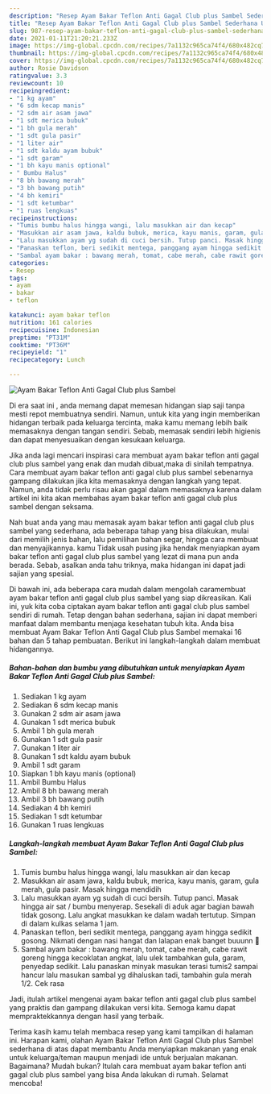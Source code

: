 ```yaml
---
description: "Resep Ayam Bakar Teflon Anti Gagal Club plus Sambel Sederhana Untuk Jualan"
title: "Resep Ayam Bakar Teflon Anti Gagal Club plus Sambel Sederhana Untuk Jualan"
slug: 987-resep-ayam-bakar-teflon-anti-gagal-club-plus-sambel-sederhana-untuk-jualan
date: 2021-01-11T21:20:21.233Z
image: https://img-global.cpcdn.com/recipes/7a1132c965ca74f4/680x482cq70/ayam-bakar-teflon-anti-gagal-club-plus-sambel-foto-resep-utama.jpg
thumbnail: https://img-global.cpcdn.com/recipes/7a1132c965ca74f4/680x482cq70/ayam-bakar-teflon-anti-gagal-club-plus-sambel-foto-resep-utama.jpg
cover: https://img-global.cpcdn.com/recipes/7a1132c965ca74f4/680x482cq70/ayam-bakar-teflon-anti-gagal-club-plus-sambel-foto-resep-utama.jpg
author: Rosie Davidson
ratingvalue: 3.3
reviewcount: 10
recipeingredient:
- "1 kg ayam"
- "6 sdm kecap manis"
- "2 sdm air asam jawa"
- "1 sdt merica bubuk"
- "1 bh gula merah"
- "1 sdt gula pasir"
- "1 liter air"
- "1 sdt kaldu ayam bubuk"
- "1 sdt garam"
- "1 bh kayu manis optional"
- " Bumbu Halus"
- "8 bh bawang merah"
- "3 bh bawang putih"
- "4 bh kemiri"
- "1 sdt ketumbar"
- "1 ruas lengkuas"
recipeinstructions:
- "Tumis bumbu halus hingga wangi, lalu masukkan air dan kecap"
- "Masukkan air asam jawa, kaldu bubuk, merica, kayu manis, garam, gula merah, gula pasir. Masak hingga mendidih"
- "Lalu masukkan ayam yg sudah di cuci bersih. Tutup panci. Masak hingga air sat / bumbu menyerap. Sesekali di aduk agar bagian bawah tidak gosong. Lalu angkat masukkan ke dalam wadah tertutup. Simpan di dalam kulkas selama 1 jam."
- "Panaskan teflon, beri sedikit mentega, panggang ayam hingga sedikit gosong. Nikmati dengan nasi hangat dan lalapan enak banget buuunn 🥰"
- "Sambal ayam bakar : bawang merah, tomat, cabe merah, cabe rawit goreng hingga kecoklatan angkat, lalu ulek tambahkan gula, garam, penyedap sedikit. Lalu panaskan minyak masukan terasi tumis2 sampai hancur lalu masukan sambal yg dihaluskan tadi, tambahin gula merah 1/2. Cek rasa"
categories:
- Resep
tags:
- ayam
- bakar
- teflon

katakunci: ayam bakar teflon 
nutrition: 161 calories
recipecuisine: Indonesian
preptime: "PT31M"
cooktime: "PT36M"
recipeyield: "1"
recipecategory: Lunch

---
```



![Ayam Bakar Teflon Anti Gagal Club plus Sambel](https://img-global.cpcdn.com/recipes/7a1132c965ca74f4/680x482cq70/ayam-bakar-teflon-anti-gagal-club-plus-sambel-foto-resep-utama.jpg)

Di era  saat ini , anda memang dapat memesan hidangan siap saji tanpa mesti repot membuatnya sendiri. Namun, untuk kita yang ingin memberikan hidangan terbaik pada keluarga tercinta, maka kamu memang lebih baik memasaknya dengan tangan sendiri. Sebab, memasak sendiri lebih higienis dan dapat menyesuaikan dengan kesukaan keluarga.

Jika anda lagi mencari inspirasi cara membuat ayam bakar teflon anti gagal club plus sambel yang enak dan mudah dibuat,maka di sinilah tempatnya. Cara membuat ayam bakar teflon anti gagal club plus sambel  sebenarnya gampang dilakukan jika kita memasaknya dengan langkah yang tepat. Namun, anda tidak perlu risau akan gagal dalam memasaknya 
karena dalam artikel ini kita akan membahas ayam bakar teflon anti gagal club plus sambel dengan seksama.  



Nah buat anda yang mau memasak ayam bakar teflon anti gagal club plus sambel yang sederhana, ada beberapa tahap yang bisa dilakukan, mulai dari memilih jenis bahan, lalu pemilihan bahan segar, hingga cara membuat dan menyajikannya. kamu Tidak usah pusing jika hendak menyiapkan ayam bakar teflon anti gagal club plus sambel yang lezat di mana pun anda berada. Sebab, asalkan anda  tahu triknya, maka hidangan ini dapat jadi sajian yang spesial.

Di bawah ini, ada beberapa cara mudah dalam mengolah caramembuat ayam bakar teflon anti gagal club plus sambel yang siap dikreasikan. Kali ini, yuk kita coba ciptakan ayam bakar teflon anti gagal club plus sambel sendiri di rumah. Tetap dengan bahan sederhana, sajian ini dapat memberi manfaat dalam membantu menjaga kesehatan tubuh kita. Anda bisa membuat Ayam Bakar Teflon Anti Gagal Club plus Sambel memakai 16 bahan dan 5 tahap pembuatan. Berikut ini langkah-langkah dalam membuat hidangannya.

<!--inarticleads1-->

##### Bahan-bahan dan bumbu yang dibutuhkan untuk menyiapkan Ayam Bakar Teflon Anti Gagal Club plus Sambel:

1. Sediakan 1 kg ayam
1. Sediakan 6 sdm kecap manis
1. Gunakan 2 sdm air asam jawa
1. Gunakan 1 sdt merica bubuk
1. Ambil 1 bh gula merah
1. Gunakan 1 sdt gula pasir
1. Gunakan 1 liter air
1. Gunakan 1 sdt kaldu ayam bubuk
1. Ambil 1 sdt garam
1. Siapkan 1 bh kayu manis (optional)
1. Ambil  Bumbu Halus
1. Ambil 8 bh bawang merah
1. Ambil 3 bh bawang putih
1. Sediakan 4 bh kemiri
1. Sediakan 1 sdt ketumbar
1. Gunakan 1 ruas lengkuas




<!--inarticleads2-->

##### Langkah-langkah membuat Ayam Bakar Teflon Anti Gagal Club plus Sambel:

1. Tumis bumbu halus hingga wangi, lalu masukkan air dan kecap
1. Masukkan air asam jawa, kaldu bubuk, merica, kayu manis, garam, gula merah, gula pasir. Masak hingga mendidih
1. Lalu masukkan ayam yg sudah di cuci bersih. Tutup panci. Masak hingga air sat / bumbu menyerap. Sesekali di aduk agar bagian bawah tidak gosong. Lalu angkat masukkan ke dalam wadah tertutup. Simpan di dalam kulkas selama 1 jam.
1. Panaskan teflon, beri sedikit mentega, panggang ayam hingga sedikit gosong. Nikmati dengan nasi hangat dan lalapan enak banget buuunn 🥰
1. Sambal ayam bakar : bawang merah, tomat, cabe merah, cabe rawit goreng hingga kecoklatan angkat, lalu ulek tambahkan gula, garam, penyedap sedikit. Lalu panaskan minyak masukan terasi tumis2 sampai hancur lalu masukan sambal yg dihaluskan tadi, tambahin gula merah 1/2. Cek rasa




Jadi, itulah artikel mengenai  ayam bakar teflon anti gagal club plus sambel  yang praktis dan gampang dilakukan versi kita. Semoga kamu dapat mempraktekkannya dengan hasil yang terbaik. 

Terima kasih kamu telah membaca resep yang kami tampilkan di halaman ini. Harapan kami, olahan  Ayam Bakar Teflon Anti Gagal Club plus Sambel sederhana di atas dapat membantu Anda menyiapkan makanan yang enak untuk keluarga/teman maupun menjadi ide untuk berjualan makanan. Bagaimana? Mudah bukan? Itulah cara membuat ayam bakar teflon anti gagal club plus sambel yang bisa Anda lakukan di rumah. Selamat mencoba!

